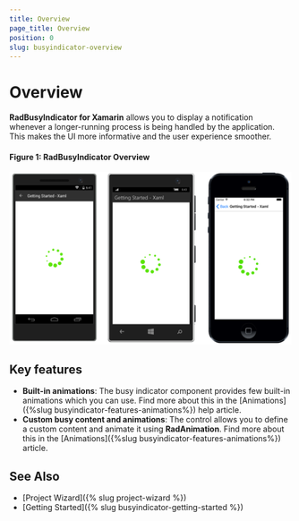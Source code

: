 ```yaml
---
title: Overview
page_title: Overview
position: 0
slug: busyindicator-overview
---
```


# Overview

**RadBusyIndicator for Xamarin** allows you to display a notification whenever a longer-running process is being handled by the application. This makes the UI more informative and the user experience smoother.

#### Figure 1: RadBusyIndicator Overview

![BusyIndicator example](images/busyindicator-overview.png) 

## Key features

- **Built-in animations**: The busy indicator component provides few built-in animations which you can use. Find more about this in the [Animations]({%slug busyindicator-features-animations%}) help article.
- **Custom busy content and animations**: The control allows you to define a custom content and animate it using **RadAnimation**. Find more about this in the [Animations]({%slug busyindicator-features-animations%}) article.

## See Also

- [Project Wizard]({% slug project-wizard %})
- [Getting Started]({% slug busyindicator-getting-started %})